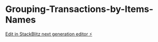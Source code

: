 # Grouping-Transactions-by-Items-Names

[Edit in StackBlitz next generation editor ⚡️](https://stackblitz.com/~/github.com/luizfelipelopes/Grouping-Transactions-by-Items-Names)